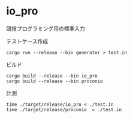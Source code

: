 # io_pro

競技プログラミング用の標準入力

テストケース作成
```
cargo run --release --bin generator > test.in
```

ビルド
```
cargo build --release --bin io_pro
cargo build --release --bin proconio
```

計測
```
time ./target/release/io_pro < ./test.in
time ./target/release/proconio  < ./test.in
```
